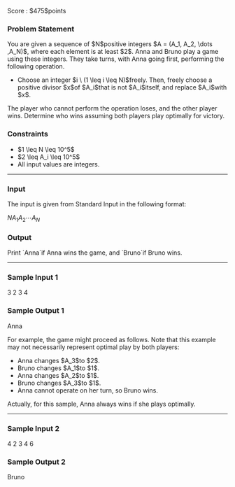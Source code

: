 
<div>

<span>

<span>

<p>
Score : $475$points
</p>

<div>

<section>

### **Problem Statement**

<p>
You are given a sequence of $N$positive integers $A = (A_1, A_2, \dots ,A_N)$, where each element is at least $2$. Anna and Bruno play a game using these integers. They take turns, with Anna going first, performing the following operation.
</p>

<ul>

<li>
Choose an integer $i \ (1 \leq i \leq N)$freely. Then, freely choose a positive divisor $x$of $A_i$that is not $A_i$itself, and replace $A_i$with $x$.
</li>

</ul>

<p>
The player who cannot perform the operation loses, and the other player wins. Determine who wins assuming both players play optimally for victory.
</p>

</section>

</div>

<div>

<section>

### **Constraints**

<ul>

<li>
$1 \leq N \leq 10^5$
</li>

<li>
$2 \leq A_i \leq 10^5$
</li>

<li>
All input values are integers.
</li>

</ul>

</section>

</div>

---

<div>

<div>

<section>

### **Input**

<p>
The input is given from Standard Input in the following format:
</p>

<div>

$N$$A_1$$A_2$$\cdots$$A_N$
</div>

</section>

</div>

<div>

<section>

### **Output**

<p>
Print `Anna`if Anna wins the game, and `Bruno`if Bruno wins.
</p>

</section>

</div>

</div>

---

<div>

<section>

### **Sample Input 1**

<div>

3
2 3 4

</div>

</section>

</div>

<div>

<section>

### **Sample Output 1**

<div>

Anna

</div>

<p>
For example, the game might proceed as follows. Note that this example may not necessarily represent optimal play by both players:
</p>

<ul>

<li>
Anna changes $A_3$to $2$.
</li>

<li>
Bruno changes $A_1$to $1$.
</li>

<li>
Anna changes $A_2$to $1$.
</li>

<li>
Bruno changes $A_3$to $1$.
</li>

<li>
Anna cannot operate on her turn, so Bruno wins.
</li>

</ul>

<p>
Actually, for this sample, Anna always wins if she plays optimally.
</p>

</section>

</div>

---

<div>

<section>

### **Sample Input 2**

<div>

4
2 3 4 6

</div>

</section>

</div>

<div>

<section>

### **Sample Output 2**

<div>

Bruno

</div>

</section>

</div>

</span>

</span>

</div>
